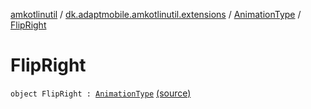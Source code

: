 [amkotlinutil](../../index.md) / [dk.adaptmobile.amkotlinutil.extensions](../index.md) / [AnimationType](index.md) / [FlipRight](./-flip-right.md)

# FlipRight

`object FlipRight : `[`AnimationType`](index.md) [(source)](https://github.com/adaptmobile-organization/amkotlinutil/tree/master/amkotlinutil/src/main/java/dk/adaptmobile/amkotlinutil/extensions/ConductorExtensions.kt#L37)